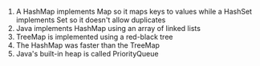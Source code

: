 1. A HashMap implements Map so it maps keys to values while a HashSet implements Set so it doesn't allow duplicates
2. Java implements HashMap using an array of linked lists
3. TreeMap is implemented using a red-black tree
4. The HashMap was faster than the TreeMap
5. Java's built-in heap is called PriorityQueue
